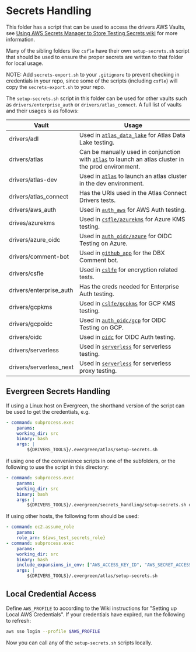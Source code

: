 # Secrets Handling

This folder has a script that can be used to access the drivers AWS Vaults, see
[Using AWS Secrets Manager to Store Testing Secrets wiki](https://wiki.corp.mongodb.com/display/DRIVERS/Using+AWS+Secrets+Manager+to+Store+Testing+Secrets) for more information.

Many of the sibling folders like `csfle` have their own `setup-secrets.sh` script that should be used
to ensure the proper secrets are written to that folder for local usage.

NOTE: Add `secrets-export.sh` to your `.gitignore` to prevent checking in credentials in your repo,
since some of the scripts (including `csfle`) will copy the `secrets-export.sh` to your repo.

The `setup-secrets.sh` script in this folder can be used for other vaults such as `drivers/enterprise_auth` or
`drivers/atlas_connect`.  A full list of vaults and their usages is as follows:

| Vault                     | Usage |
| -----                     | ------|
| drivers/adl               | Used in [`atlas_data_lake`](../atlas_data_lake/README.md) for Atlas Data Lake testing. |
| drivers/atlas             | Can be manually used in conjunction with [`atlas`](../atlas/README.md) to launch an atlas cluster in the prod environment. |
| drivers/atlas-dev         | Used in [`atlas`](../atlas/README.md) to launch an atlas cluster in the dev environment. |
| drivers/atlas_connect     | Has the URIs used in the Atlas Connect Drivers tests. |
| drivers/aws_auth          | Used in [`auth_aws`](../auth_aws/README.md)  for AWS Auth testing. |
| drives/azurekms           | Used in [`csfle/azurekms`](../csfle/azurekms/README.md) for Azure KMS testing. |
| drivers/azure_oidc        | Used in [`auth_oidc/azure`](../auth_oidc/azure/README.md) for OIDC Testing on Azure. |
| drivers/comment-bot       | Used in [`github_app`](../github_app/README.md) for the DBX Comment bot. |
| drivers/csfle             | Used in [`cslfe`](../csfle/README.md) for encryption related tests. |
| drivers/enterprise_auth   | Has the creds needed for Enterprise Auth testing. |
| drivers/gcpkms            | Used in [`cslfe/gcpkms`](../csfle/gcpkms/README.md) for GCP KMS testing. |
| drivers/gcpoidc           | Used in [`auth_oidc/gcp`](../auth_oidc/gcp/README.md) for OIDC Testing on GCP. |
| drivers/oidc              | Used in [`oidc`](../oidc/README.md) for OIDC Auth testing. |
| drivers/serverless        | Used in [`serverless`](../serverless/README.md) for serverless testing. |
| drivers/serverless_next   | Used in [`serverless`](../serverless/README.md) for serverless proxy testing. |

## Evergreen Secrets Handling

If using a Linux host on Evergreen, the shorthand version of the script can be used to get the credentials, e.g.

```yaml
- command: subprocess.exec
    params:
    working_dir: src
    binary: bash
    args: |
        ${DRIVERS_TOOLS}/.evergreen/atlas/setup-secrets.sh
```

if using one of the convenience scripts in one of the subfolders, or the following to use the
script in this directory:

```yaml
- command: subprocess.exec
    params:
    working_dir: src
    binary: bash
    args: |
        ${DRIVERS_TOOLS}/.evergreen/secrets_handling/setup-secrets.sh drivers/enterprise_auth
```

If using other hosts, the following form should be used:

```yaml
- command: ec2.assume_role
    params:
    role_arn: ${aws_test_secrets_role}
- command: subprocess.exec
    params:
    working_dir: src
    binary: bash
    include_expansions_in_env: ["AWS_ACCESS_KEY_ID", "AWS_SECRET_ACCESS_KEY", "AWS_SESSION_TOKEN"]
    args: |
        ${DRIVERS_TOOLS}/.evergreen/atlas/setup-secrets.sh
```

## Local Credential Access

Define `AWS_PROFILE` to according to the Wiki instructions for "Setting up Local AWS Credentials".
If your credentials have expired, run the following to refresh:

```bash
aws sso login --profile $AWS_PROFILE
```

Now you can call any of the `setup-secrets.sh` scripts locally.
